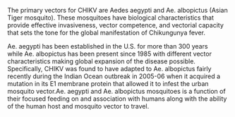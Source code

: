 The primary vectors for CHIKV are Aedes aegypti and Ae. albopictus (Asian Tiger mosquito). These mosquitoes have biological characteristics that provide effective invasiveness, vector competence, and vectorial capacity that sets the tone for the global manifestation of Chikungunya fever.

Ae. aegypti has been established in the U.S. for more than 300 years while Ae. albopictus has been present since 1985 with different vector characteristics making global expansion of the disease possible. Specifically, CHIKV was found to have adapted to Ae. albopictus fairly recently during the Indian Ocean outbreak in 2005-06 when it acquired a mutation in its E1 membrane protein that allowed it to infest the urban mosquito vector.Ae. aegypti and Ae. albopictus mosquitoes is a function of their focused feeding on and association with humans along with the ability of the human host and mosquito vector to travel.